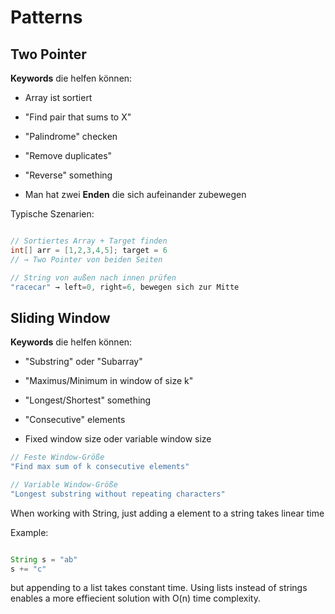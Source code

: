 # Patterns

## Two Pointer

**Keywords** die helfen können:

- Array ist sortiert

- "Find pair that sums to X"

- "Palindrome" checken

- "Remove duplicates"

- "Reverse" something

- Man hat zwei **Enden** die sich aufeinander zubewegen

Typische Szenarien:

```java

// Sortiertes Array + Target finden
int[] arr = [1,2,3,4,5]; target = 6
// → Two Pointer von beiden Seiten

// String von außen nach innen prüfen
"racecar" → left=0, right=6, bewegen sich zur Mitte

```

## Sliding Window

**Keywords** die helfen können:

- "Substring" oder "Subarray"

- "Maximus/Minimum in window of size k"

- "Longest/Shortest" something

- "Consecutive" elements

- Fixed window size oder variable window size

```java
// Feste Window-Größe
"Find max sum of k consecutive elements"

// Variable Window-Größe  
"Longest substring without repeating characters"
```

When working with String, just adding a element to a string takes linear time

Example:

```java

String s = "ab"
s += "c"

```

but appending to a list takes constant time. Using lists instead of strings enables a more effiecient solution with O(n) time complexity.